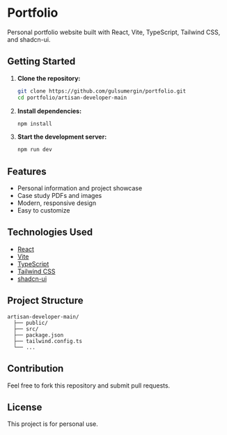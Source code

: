 
# Portfolio

Personal portfolio website built with React, Vite, TypeScript, Tailwind CSS, and shadcn-ui.

## Getting Started

1. **Clone the repository:**
	```sh
	git clone https://github.com/gulsumergin/portfolio.git
	cd portfolio/artisan-developer-main
	```

2. **Install dependencies:**
	```sh
	npm install
	```

3. **Start the development server:**
	```sh
	npm run dev
	```

## Features

- Personal information and project showcase
- Case study PDFs and images
- Modern, responsive design
- Easy to customize

## Technologies Used

- [React](https://react.dev/)
- [Vite](https://vitejs.dev/)
- [TypeScript](https://www.typescriptlang.org/)
- [Tailwind CSS](https://tailwindcss.com/)
- [shadcn-ui](https://ui.shadcn.com/)

## Project Structure

```
artisan-developer-main/
  ├── public/
  ├── src/
  ├── package.json
  ├── tailwind.config.ts
  └── ...
```

## Contribution

Feel free to fork this repository and submit pull requests.

## License

This project is for personal use.
